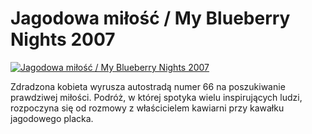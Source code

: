 Jagodowa miłość / My Blueberry Nights 2007 
=============
[![Jagodowa miłość / My Blueberry Nights 2007 ](http://vidos.pl/images/player.gif)](http://vidos.pl/jagodowa-milosc-my-blueberry-nights-2007)

 Zdradzona kobieta wyrusza autostradą numer 66 na poszukiwanie prawdziwej miłości. Podróż, w której spotyka wielu inspirujących ludzi, rozpoczyna się od rozmowy z właścicielem kawiarni przy kawałku jagodowego placka.
